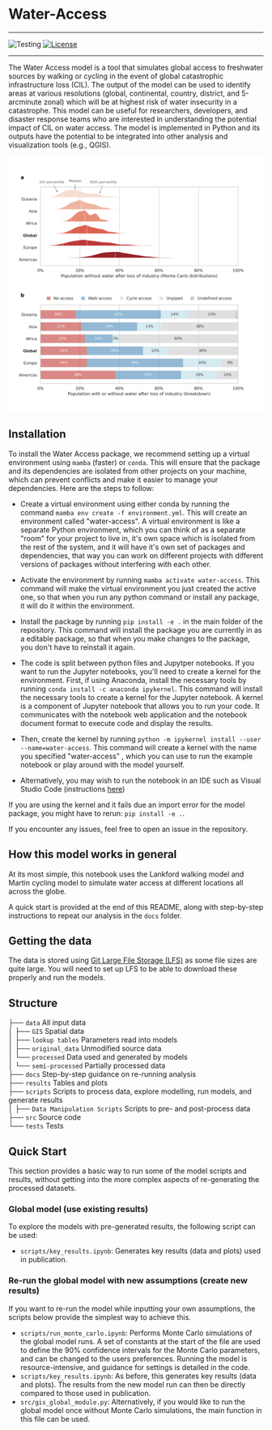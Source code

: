 # Water-Access
---


<!-- [![DOI](https://zenodo.org/badge/DOI/10.5281/zenodo.6866654.svg)](https://doi.org/10.5281/zenodo.6866654) -->
![Testing](https://github.com/allfed/water-access/actions/workflows/testing.yml/badge.svg)
[![License](https://img.shields.io/badge/License-Apache_2.0-blue.svg)](https://opensource.org/licenses/Apache-2.0)

---
The Water Access model is a tool that simulates global access to freshwater sources by walking or cycling in the event of global catastrophic infrastructure loss (CIL). The output of the model can be used to identify areas at various resolutions (global, continental, country, district, and 5-arcminute zonal) which will be at highest risk of water insecurity in a catastrophe. This model can be useful for researchers, developers, and disaster response teams who are interested in understanding the potential impact of CIL on water access. The model is implemented in Python and its outputs have the potential to be integrated into other analysis and visualization tools (e.g., QGIS).

![Distributions plot](https://github.com/allfed/water-access/blob/main/results/access_distributions.png)

## Installation
To install the Water Access package, we recommend setting up a virtual environment using `mamba` (faster) or `conda`. This will ensure that the package and its dependencies are isolated from other projects on your machine, which can prevent conflicts and make it easier to manage your dependencies. Here are the steps to follow:

* Create a virtual environment using either conda by running the command `mamba env create -f environment.yml`. This will create an environment called "water-access". A virtual environment is like a separate Python environment, which you can think of as a separate "room" for your project to live in, it's own space which is isolated from the rest of the system, and it will have it's own set of packages and dependencies, that way you can work on different projects with different versions of packages without interfering with each other.

* Activate the environment by running `mamba activate water-access`. This command will make the virtual environment you just created the active one, so that when you run any python command or install any package, it will do it within the environment.

* Install the package by running `pip install -e .` in the main folder of the repository. This command will install the package you are currently in as a editable package, so that when you make changes to the package, you don't have to reinstall it again.

* The code is split between python files and Jupytper notebooks. If you want to run the Jupyter notebooks, you'll need to create a kernel for the environment. First, if using Anaconda, install the necessary tools by running `conda install -c anaconda ipykernel`. This command will install the necessary tools to create a kernel for the Jupyter notebook. A kernel is a component of Jupyter notebook that allows you to run your code. It communicates with the notebook web application and the notebook document format to execute code and display the results.

* Then, create the kernel by running `python -m ipykernel install --user --name=water-access`. This command will create a kernel with the name you specified "water-access" , which you can use to run the example notebook or play around with the model yourself.

* Alternatively, you may wish to run the notebook in an IDE such as Visual Studio Code (instructions [here](https://code.visualstudio.com/docs/datascience/jupyter-notebooks))

If you are using the kernel and it fails due an import error for the model package, you might have to rerun: `pip install -e .`.

If you encounter any issues, feel free to open an issue in the repository.

## How this model works in general

At its most simple, this notebook uses the Lankford walking model and Martin cycling model to simulate water access at different locations all across the globe.

A quick start is provided at the end of this README, along with step-by-step instructions to repeat our analysis in the `docs` folder.

## Getting the data

The data is stored using [Git Large File Storage (LFS)](https://git-lfs.com/) as some file sizes are quite large. You will need to set up LFS to be able to download these properly and run the models.

## Structure

├── `data` All input data\
│   ├── `GIS` Spatial data\
│   ├── `lookup tables` Parameters read into models\
│   ├── `original_data` Unmodified source data\
│   └── `processed` Data used and generated by models\
│       └── `semi-processed` Partially processed data\
├── `docs` Step-by-step guidance on re-running analysis\
├── `results` Tables and plots\
├── `scripts` Scripts to process data, explore modelling, run models, and generate results\
│   ├── `Data Manipulation Scripts` Scripts to pre- and post-process data\
├── `src` Source code\
└── `tests` Tests

## Quick Start
This section provides a basic way to run some of the model scripts and results, without getting into the more complex aspects of re-generating the processed datasets.


### Global model (use existing results)
To explore the models with pre-generated results, the following script can be used:
* `scripts/key_results.ipynb`: Generates key results (data and plots) used in publication.

### Re-run the global model with new assumptions (create new results)

If you want to re-run the model while inputting your own assumptions, the scripts below provide the simplest way to achieve this.
* `scripts/run_monte_carlo.ipynb`: Performs Monte Carlo simulations of the global model runs. A set of constants at the start of the file are used to define the 90% confidence intervals for the Monte Carlo parameters, and can be changed to the users preferences. Running the model is resource-intensive, and guidance for settings is detailed in the code. 
* `scripts/key_results.ipynb`: As before, this generates key results (data and plots). The results from the new model run can then be directly compared to those used in publication.
* `src/gis_global_module.py`: Alternatively, if you would like to run the global model once without Monte Carlo simulations, the main function in this file can be used.
